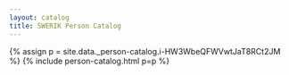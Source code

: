 ```yaml
---
layout: catalog
title: SWERIK Person Catalog
---
```

{% assign p = site.data._person-catalog.i-HW3WbeQFWVwtJaT8RCt2JM %}
{% include person-catalog.html p=p %}

